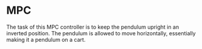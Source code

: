 # MPC
The task of this MPC controller is to keep the pendulum upright in an inverted position. The pendulum is allowed to move horizontally, essentially making it a pendulum on a cart.
